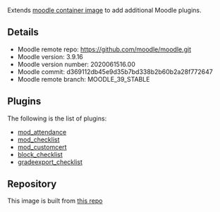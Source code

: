 Extends [moodle container image](https://quay.io/krestomatio/moodle) to add additional Moodle plugins.

## Details
* Moodle remote repo: https://github.com/moodle/moodle.git
* Moodle version: 3.9.16
* Moodle version number: 2020061516.00
* Moodle commit: d369112db45e9d35b7bd338b2b60b2a28f772647
* Moodle remote branch: MOODLE\_39\_STABLE

## Plugins
The following is the list of plugins:
- [mod_attendance](https://moodle.org/plugins/mod_attendance)
- [mod_checklist](https://moodle.org/plugins/mod_checklist)
- [mod_customcert](https://moodle.org/plugins/mod_customcert)
- [block_checklist](https://moodle.org/plugins/block_checklist)
- [gradeexport_checklist](https://moodle.org/plugins/gradeexport_checklist)
## Repository
This image is built from [this repo](https://github.com/krestomatio/container_builder/tree/master/moodle_bundle)
